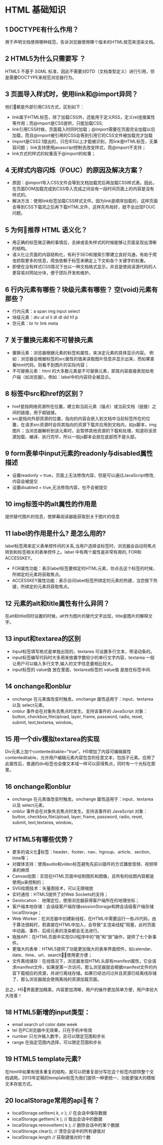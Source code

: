 # HTML 基础知识

## 1 DOCTYPE有什么作用？
用于声明文档使用哪种规范，告诉浏览器使用哪个版本的HTML规范来渲染文档。

## 2 HTML5为什么只需要写 <!DOCTYPE HTML>？
HTML5 不基于 SGML 标准，因此不需要对DTD（文档类型定义）进行引用，但是需要DOCTYPE来规范浏览器行为。

## 3 页面导入样式时，使用link和@import异同？
他们都是外部引用CSS方式，区别如下：
- link属于HTML标签，除了加载CSS外，还能用于定义RSS，定义rel连接属性等作用；而@import是CSS提供，只能加载CSS;
- link引用CSS时候，页面载入时同时加载；@import需要在页面完全加载以后加载，而且@import被引用的CSS会等到引用它的CSS文件被加载完才加载
- import是CSS2.1提出的，只在IE5以上才能被识别，而link是HTML标签，无兼容问题；
link支持使用javascript控制去改变样式，而@import不支持；
- link方式的样式的权重高于@import的权重；

## 4 无样式内容闪烁（FOUC）的原因及解决方案？
- 原因：@import导入CSS文件会等到文档加载完后再加载CSS样式表。因此，在页面DOM加载完成到CSS导入完成之间会有一段时间页面上的内容是没有样式的。
- 解决方法：使用link标签加载CSS样式文件。因为link是顺序加载的，这样页面会等到CSS下载完之后再下载HTML文件，这样先布局好，就不会出现FOUC问题。

## 5 为何推荐 HTML 语义化？
- 用正确的标签做正确的事情后，去掉或丢失样式的时候能够让页面呈现出清晰的结构。
- 语义化让页面的内容结构化，有利于SEO和搜索引擎建立良好沟通，有助于爬虫抓取更多的信息，爬虫依赖于标签来确定上下文和各个关键字的权重。
- 即使在没有样式CSS情况下也以一种文档格式显示，并且是使阅读源代码的人更容易对网站分块，便于团队开发和维护。

## 6 行内元素有哪些？块级元素有哪些？ 空(void)元素有那些？
- 行内元素：a span img input select 
- 块级元素：div ul ol li dl dt dd h1 p
- 空元素：br hr link meta

## 7 关于置换元素和不可替换元素
- 置换元素：浏览器根据元素的标签和属性，来决定元素的具体显示内容。 例如：浏览器会根据<img>标签的src属性的值来读取图片信息并显示出来，而如果查看html代码，则看不到图片的实际内容；
- 不可替换元素：html 的大多数元素是不可替换元素，即其内容直接表现给用户端（如浏览器）。例如：label中的内容将全被显示。

## 8 标签中src和href的区别？
- href是指网络资源所在位置，建立和当前元素（锚点）或当前文档（链接）之间的链接，用于超链接。
- src是指向外部资源的位置，指向的内容会嵌入到文档中当前标签所在的位置，在请求src资源时会将其指向的资源下载并应用到文档内，如js脚本，img图片；当浏览器解析到该元素时，会暂停其他资源的下载和处理，知道将该资源加载、编译、执行完毕，所以一般js脚本会放在底部而不是头部。

## 9 form表单中input元素的readonly与disabled属性描述
- 设置readonly = true，页面上无法修改内容，但是可以通过JavaScript修改,内容会被提交
- 设置disabled = true,无法修改内容，也不会被提交

## 10 img标签中的alt属性的作用是
提供替代图片的信息，使屏幕阅读器能获取到关于图片的信息

## 11 label的作用是什么? 是怎么用的?
label标签用来定义表单控件间的关系,当用户选择该标签时，浏览器会自动将焦点转到和标签相关的表单控件上。label 中有两个属性是非常有用的, FOR和ACCESSKEY。
- FOR属性功能：表示label标签要绑定的HTML元素，你点击这个标签的时候，所绑定的元素将获取焦点。
- ACCESSKEY属性功能：表示访问label标签所绑定的元素的热键，当您按下热键，所绑定的元素将获取焦点。

## 12 元素的alt和title属性有什么异同？
在alt和title同时设置的时候，alt作为图片的替代文字出现，title是图片的解释文字。

## 13 input和textarea的区别
- Input标签填写格式是单独出现的，textarea 可设置多行文本，带滚动条的。
- input标签编写代码时大多用来放置字数较少的单行文字内容，textarea 一般让用户可以输入多行文字,输入的文字信息量相比较大。
- input标签的 value值 放在里面，textarea标签的 value值 是放在标签中间.

## 14 onchange和onblur
- onchange 在元素值改变时触发。onchange 属性适用于：input、textarea 以及 select元素。
- onblur 事件会在对象失去焦点时发生。支持该事件的 JavaScript 对象：button, checkbox,fileUpload, layer, frame, password, radio, reset, submit, text,textarea, window。

## 15 用一个div模拟textarea的实现
Div元素上加个contenteditable="true"。H5增加了内容可编辑属性contenteditable，允许用户编辑元素内容包含的任意文本，包括子元素。应用了此属性后，普通的div标签也会像文本域一样可以获得焦点，同时有一个光标在那里。

## 16 onchange和onblur
- onchange 在元素值改变时触发。onchange 属性适用于：input、textarea 以及 select元素。
- onblur 事件会在对象失去焦点时发生。支持该事件的 JavaScript 对象：button, checkbox,fileUpload, layer, frame, password, radio, reset, submit, text,textarea, window。

## 17 HTML5有哪些优势？
- 更多的语义化标签：header、footer、nav、hgroup、article、section、time等；
- 对媒体支持：使用audio和video标签避免先前以插件的方式播放音频、视频带来的麻烦
- Canvas绘图：实现在HTML页面中绘制图形和图像，且所有的绘图内容都是使用js来控制的；
- SVG绘图技术：矢量图技术，可以无限缩放
- 实时通信：HTML5提供了对Web Sockets的支持；
- Geolocation： 地理定位，使用浏览器获得客户端所在的地理坐标；
- 客户端本地存储：会话级客户端存储sessionStorage和跨会话级客户端存储localStorage；
- Web Worker：在浏览器中创建新线程，在HTML中需要运行一些JS代码，由于算法很耗时，若直接在HTML中加入，会导致“主渲染线程”阻塞，此时页面中动画、事件、后续元素的渲染都会无法进行。
- 拖放API：在HTML页面中实现GUI程序中的“拖”和“放”操作，提供了七个新事件。
- 更强大的表单：HTML5提供了功能更加强大的表单界面控件，如calendar、date、time、url、search，使用更方便；
- 文件离线储存：在线情况下，浏览器发现HTML头部有manifest属性，它会请求manifest文件，如果是第一次访问，那么浏览器就会根据manifest文件的内容下载相应的资源，并进行离线存储。如果已经访问过并且资源已经离线存储了，那么浏览器就会使用离线的资源加载页面。

总之，H5界面更加精美，内容更加清晰，用户的操作更加简单方便，用户体验大大改善！

## 18 HTML5新增的input类型：
- email search url color date week
- tel 在PC浏览器中无效果，只在手机中有效
- number 只允许输入数字，且可以限定范围和步长
- range 在指定范围内选择，可以限定范围和步长

## 19 HTML5 template元素?
在html中如果有很多重复的结构，就可以把重复部分写在这个标签内部供整个文档调用。2013年定稿的template标签为我们提供一种更统一、功能更强大的模板文本存放方式。

## 20 localStorage常用的api有？
- localStorage.setItem( k, v ); // 在会话中保存数据
- localStorage.getItem( k ); // 取出会话中的数据
- localStorage.removeItem( k ); // 删除会话中的某个数据
- localStorage.clear(); // 清空会话中的所有键值对
- localStorage.length // 获取键值对的个数

